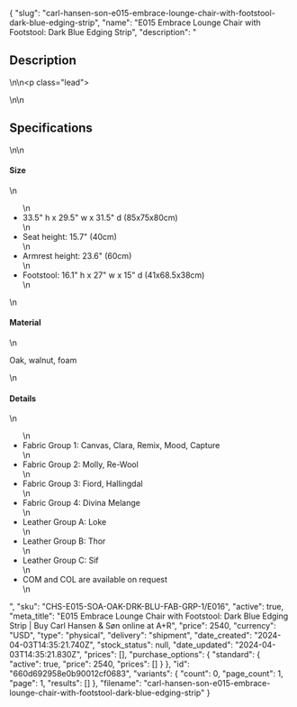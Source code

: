 {
  "slug": "carl-hansen-son-e015-embrace-lounge-chair-with-footstool-dark-blue-edging-strip",
  "name": "E015 Embrace Lounge Chair with Footstool: Dark Blue Edging Strip",
  "description": "<h2>Description</h2>\n<!-- split -->\n<p class=\"lead\"> </p>\n<!-- split -->\n<h2>Specifications</h2>\n<!-- split -->\n<h4>Size</h4>\n<ul>\n<li>33.5\" h x 29.5\" w x 31.5\" d (85x75x80cm)</li>\n<li>Seat height: 15.7\" (40cm)</li>\n<li>Armrest height: 23.6\" (60cm)</li>\n<li>Footstool: 16.1\" h x 27\" w x 15\" d (41x68.5x38cm)</li>\n</ul>\n<h4>Material</h4>\n<p>Oak, walnut, foam</p>\n<h4>Details</h4>\n<ul>\n<li>Fabric Group 1: Canvas, Clara, Remix, Mood, Capture</li>\n<li>Fabric Group 2: Molly, Re-Wool</li>\n<li>Fabric Group 3: Fiord, Hallingdal</li>\n<li>Fabric Group 4: Divina Melange</li>\n<li>Leather Group A: Loke</li>\n<li>Leather Group B: Thor</li>\n<li>Leather Group C: Sif</li>\n<li>COM and COL are available on request</li>\n</ul>",
  "sku": "CHS-E015-SOA-OAK-DRK-BLU-FAB-GRP-1/E016",
  "active": true,
  "meta_title": "E015 Embrace Lounge Chair with Footstool: Dark Blue Edging Strip | Buy Carl Hansen & Søn online at A+R",
  "price": 2540,
  "currency": "USD",
  "type": "physical",
  "delivery": "shipment",
  "date_created": "2024-04-03T14:35:21.740Z",
  "stock_status": null,
  "date_updated": "2024-04-03T14:35:21.830Z",
  "prices": [],
  "purchase_options": {
    "standard": {
      "active": true,
      "price": 2540,
      "prices": []
    }
  },
  "id": "660d692958e0b90012cf0683",
  "variants": {
    "count": 0,
    "page_count": 1,
    "page": 1,
    "results": []
  },
  "filename": "carl-hansen-son-e015-embrace-lounge-chair-with-footstool-dark-blue-edging-strip"
}